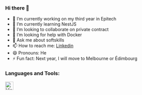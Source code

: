 ### Hi there 👋

- 🔭 I’m currently working on my third year in Epitech
- 🌱 I’m currently learning NestJS
- 👯 I’m looking to collaborate on private contract
- 🤔 I’m looking for help with Docker
- 💬 Ask me about softskills
- 📫 How to reach me: [Linkedin](www.linkedin.com/in/emeryck-clerin)
- 😄 Pronouns: He
- ⚡ Fun fact: Next year, I will move to Melbourne or Édimbourg

### Languages and Tools:
<img align="left" alt="Visual Studio Code" width="26px" src="https://upload.wikimedia.org/wikipedia/commons/thumb/9/9a/Visual_Studio_Code_1.35_icon.svg/langfr-70px-Visual_Studio_Code_1.35_icon.svg.png" />
